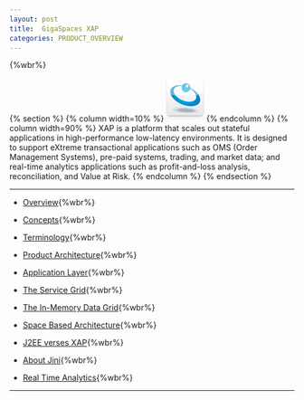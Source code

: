 ```yaml
---
layout: post
title:  GigaSpaces XAP
categories: PRODUCT_OVERVIEW
---
```





{%wbr%}

{% section %}
{% column width=10% %}
![counter-logo.jpg](/attachment_files/subject/data-access.png)
{% endcolumn %}
{% column width=90% %}
XAP is a platform that scales out stateful applications in high-performance low-latency environments. It is designed to support eXtreme transactional applications such as OMS (Order Management Systems), pre-paid systems, trading, and market data; and real-time analytics applications such as profit-and-loss analysis, reconciliation, and Value at Risk.
{% endcolumn %}
{% endsection %}




<hr/>

- [Overview](./overview.html){%wbr%}

- [Concepts](./concepts.html){%wbr%}

- [Terminology](./terminology.html){%wbr%}

- [Product Architecture](./product-architecture.html){%wbr%}

- [Application Layer](./the-application-layer.html){%wbr%}

- [The Service Grid](./the-runtime-environment.html){%wbr%}

- [The In-Memory Data Grid](./the-in-memory-data-grid.html){%wbr%}

- [Space Based Architecture](./space-based-architecture.html){%wbr%}

- [J2EE verses XAP](./j2ee-vs-xap.html){%wbr%}

- [About Jini](./about-jini.html){%wbr%}

- [Real Time Analytics](./real-time-analytics.html){%wbr%}

<hr/>


